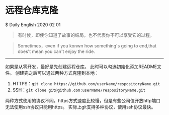 远程仓库克隆
=
$ Daily English 2020 02 01
>有时候，即使你知道了故事的结局，也不代表你不可以享受它的过程。

>Sometimes，even if you konwn how something's going to end,that does't mean you can't enjoy the ride.
-------
如果是从零开发，最好是先创建远程仓库。
此时可以勾选初始化添加README文件。
创建完之后可以通过两种方式克隆到本地：
1. HTTPS：`git clone https://github.com/userName/respositoryName.git`
2. SSH：`git clone git@github.com:userName/respositoryName.git`

两种方式使用的协议不同。https方式速度比较慢，但是有些公司值开放http端口无法使用ssh协议只能用https。
实际上git支持多种协议，使用ssh协议最快。
